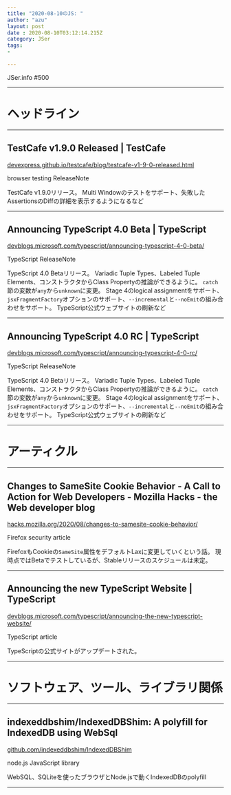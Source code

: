 ```yaml
---
title: "2020-08-10のJS: "
author: "azu"
layout: post
date : 2020-08-10T03:12:14.215Z
category: JSer
tags:
-

---
```


JSer.info #500

----

<h1 class="site-genre">ヘッドライン</h1>

----

## TestCafe v1.9.0 Released | TestCafe
[devexpress.github.io/testcafe/blog/testcafe-v1-9-0-released.html](https://devexpress.github.io/testcafe/blog/testcafe-v1-9-0-released.html "TestCafe v1.9.0 Released | TestCafe")
<p class="jser-tags jser-tag-icon"><span class="jser-tag">browser</span> <span class="jser-tag">testing</span> <span class="jser-tag">ReleaseNote</span></p>

TestCafe v1.9.0リリース。
Multi Windowのテストをサポート、失敗したAssertionsのDiffの詳細を表示するようになるなど


----

## Announcing TypeScript 4.0 Beta | TypeScript
[devblogs.microsoft.com/typescript/announcing-typescript-4-0-beta/](https://devblogs.microsoft.com/typescript/announcing-typescript-4-0-beta/ "Announcing TypeScript 4.0 Beta | TypeScript")
<p class="jser-tags jser-tag-icon"><span class="jser-tag">TypeScript</span> <span class="jser-tag">ReleaseNote</span></p>

TypeScript 4.0 Betaリリース。 Variadic Tuple Types、Labeled Tuple Elements、コンストラクタからClass Propertyの推論ができるように。 `catch`節の変数が`any`から`unknown`に変更。 Stage 4のlogical assignmentをサポート、`jsxFragmentFactory`オプションのサポート、`--incremental`と`--noEmit`の組み合わせをサポート。
TypeScript公式ウェブサイトの刷新など


----

## Announcing TypeScript 4.0 RC | TypeScript
[devblogs.microsoft.com/typescript/announcing-typescript-4-0-rc/](https://devblogs.microsoft.com/typescript/announcing-typescript-4-0-rc/ "Announcing TypeScript 4.0 RC | TypeScript")
<p class="jser-tags jser-tag-icon"><span class="jser-tag">TypeScript</span> <span class="jser-tag">ReleaseNote</span></p>

TypeScript 4.0 Betaリリース。 Variadic Tuple Types、Labeled Tuple Elements、コンストラクタからClass Propertyの推論ができるように。 `catch`節の変数が`any`から`unknown`に変更。 Stage 4のlogical assignmentをサポート、`jsxFragmentFactory`オプションのサポート、`--incremental`と`--noEmit`の組み合わせをサポート。
TypeScript公式ウェブサイトの刷新など


----
<h1 class="site-genre">アーティクル</h1>

----

## Changes to SameSite Cookie Behavior - A Call to Action for Web Developers - Mozilla Hacks - the Web developer blog
[hacks.mozilla.org/2020/08/changes-to-samesite-cookie-behavior/](https://hacks.mozilla.org/2020/08/changes-to-samesite-cookie-behavior/ "Changes to SameSite Cookie Behavior - A Call to Action for Web Developers - Mozilla Hacks - the Web developer blog")
<p class="jser-tags jser-tag-icon"><span class="jser-tag">Firefox</span> <span class="jser-tag">security</span> <span class="jser-tag">article</span></p>

FirefoxもCookieの`SameSite`属性をデフォルトLaxに変更していくという話。
現時点ではBetaでテストしているが、Stableリリースのスケジュールは未定。


----

## Announcing the new TypeScript Website | TypeScript
[devblogs.microsoft.com/typescript/announcing-the-new-typescript-website/](https://devblogs.microsoft.com/typescript/announcing-the-new-typescript-website/ "Announcing the new TypeScript Website | TypeScript")
<p class="jser-tags jser-tag-icon"><span class="jser-tag">TypeScript</span> <span class="jser-tag">article</span></p>

TypeScriptの公式サイトがアップデートされた。


----
<h1 class="site-genre">ソフトウェア、ツール、ライブラリ関係</h1>

----

## indexeddbshim/IndexedDBShim: A polyfill for IndexedDB using WebSql
[github.com/indexeddbshim/IndexedDBShim](https://github.com/indexeddbshim/IndexedDBShim "indexeddbshim/IndexedDBShim: A polyfill for IndexedDB using WebSql")
<p class="jser-tags jser-tag-icon"><span class="jser-tag">node.js</span> <span class="jser-tag">JavaScript</span> <span class="jser-tag">library</span></p>

WebSQL、SQLiteを使ったブラウザとNode.jsで動くIndexedDBのpolyfill


----
